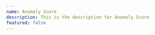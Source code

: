```yaml
---
name: Anomaly Score
description: This is the description for Anomaly Score
featured: false
---
```

